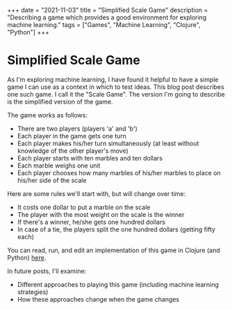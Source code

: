 +++
date = "2021-11-03"
title = "Simplified Scale Game"
description = "Describing a game which provides a good environment for exploring machine learning."
tags = ["Games", "Machine Learning", "Clojure", "Python"]
+++

# Simplified Scale Game

As I'm exploring machine learning, I have found it helpful to have a simple game I can use as a context in which to test ideas.
This blog post describes one such game.
I call it the "Scale Game". The version I'm going to describe is the simplified version of the game.

The game works as follows:

- There are two players (players 'a' and 'b')
- Each player in the game gets one turn
- Each player makes his/her turn simultaneously (at least without knowledge of the other player's move)
- Each player starts with ten marbles and ten dollars
- Each marble weighs one unit
- Each player chooses how many marbles of his/her marbles to place on his/her side of the scale

Here are some rules we'll start with, but will change over time:

- It costs one dollar to put a marble on the scale
- The player with the most weight on the scale is the winner
- If there's a winner, he/she gets one hundred dollars
- In case of a tie, the players split the one hundred dollars (getting fifty each)

You can read, run, and edit an implementation of this game in Clojure (and Python) [here](https://nextjournal.com/fhightower/scale-game-part-1).

In future posts, I'll examine:

- Different approaches to playing this game (including machine learning strategies)
- How these approaches change when the game changes

